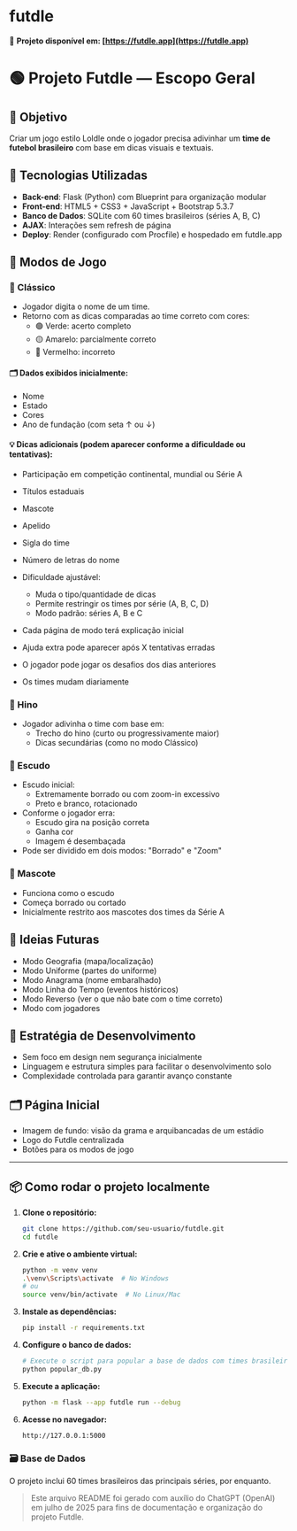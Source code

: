 # futdle

🚀 **Projeto disponível em: [https://futdle.app](https://futdle.app)**

# 🟢 Projeto Futdle — Escopo Geral

## 🎯 Objetivo

Criar um jogo estilo Loldle onde o jogador precisa adivinhar um **time de futebol brasileiro** com base em dicas visuais e textuais.

## 🧱 Tecnologias Utilizadas

- **Back-end**: Flask (Python) com Blueprint para organização modular
- **Front-end**: HTML5 + CSS3 + JavaScript + Bootstrap 5.3.7
- **Banco de Dados**: SQLite com 60 times brasileiros (séries A, B, C)
- **AJAX**: Interações sem refresh de página
- **Deploy**: Render (configurado com Procfile) e hospedado em futdle.app

## 🧩 Modos de Jogo

### 🔹 Clássico

- Jogador digita o nome de um time.
- Retorno com as dicas comparadas ao time correto com cores:
  - 🟢 Verde: acerto completo
  - 🟡 Amarelo: parcialmente correto
  - 🔴 Vermelho: incorreto

#### 🗂️ Dados exibidos inicialmente:

- Nome
- Estado
- Cores
- Ano de fundação (com seta ↑ ou ↓)

#### 💡 Dicas adicionais (podem aparecer conforme a dificuldade ou tentativas):

- Participação em competição continental, mundial ou Série A
- Títulos estaduais
- Mascote
- Apelido
- Sigla do time
- Número de letras do nome

- Dificuldade ajustável:
  - Muda o tipo/quantidade de dicas
  - Permite restringir os times por série (A, B, C, D)
  - Modo padrão: séries A, B e C
- Cada página de modo terá explicação inicial
- Ajuda extra pode aparecer após X tentativas erradas
- O jogador pode jogar os desafios dos dias anteriores
- Os times mudam diariamente

### 🔹 Hino

- Jogador adivinha o time com base em:
  - Trecho do hino (curto ou progressivamente maior)
  - Dicas secundárias (como no modo Clássico)

### 🔹 Escudo

- Escudo inicial:
  - Extremamente borrado ou com zoom-in excessivo
  - Preto e branco, rotacionado
- Conforme o jogador erra:
  - Escudo gira na posição correta
  - Ganha cor
  - Imagem é desembaçada
- Pode ser dividido em dois modos: "Borrado" e "Zoom"

### 🔹 Mascote

- Funciona como o escudo
- Começa borrado ou cortado
- Inicialmente restrito aos mascotes dos times da Série A

## 🌱 Ideias Futuras

- Modo Geografia (mapa/localização)
- Modo Uniforme (partes do uniforme)
- Modo Anagrama (nome embaralhado)
- Modo Linha do Tempo (eventos históricos)
- Modo Reverso (ver o que não bate com o time correto)
- Modo com jogadores

## 🧠 Estratégia de Desenvolvimento

- Sem foco em design nem segurança inicialmente
- Linguagem e estrutura simples para facilitar o desenvolvimento solo
- Complexidade controlada para garantir avanço constante

## 🗂️ Página Inicial

- Imagem de fundo: visão da grama e arquibancadas de um estádio
- Logo do Futdle centralizada
- Botões para os modos de jogo

---

## 📦 Como rodar o projeto localmente

1. **Clone o repositório:**

   ```bash
   git clone https://github.com/seu-usuario/futdle.git
   cd futdle
   ```

2. **Crie e ative o ambiente virtual:**

   ```bash
   python -m venv venv
   .\venv\Scripts\activate  # No Windows
   # ou
   source venv/bin/activate  # No Linux/Mac
   ```

3. **Instale as dependências:**

   ```bash
   pip install -r requirements.txt
   ```

4. **Configure o banco de dados:**

   ```bash
   # Execute o script para popular a base de dados com times brasileiros
   python popular_db.py
   ```

5. **Execute a aplicação:**

   ```bash
   python -m flask --app futdle run --debug
   ```

6. **Acesse no navegador:**
   ```
   http://127.0.0.1:5000
   ```

### 🗃️ Base de Dados

O projeto inclui 60 times brasileiros das principais séries, por enquanto.

> Este arquivo README foi gerado com auxílio do ChatGPT (OpenAI) em julho de 2025 para fins de documentação e organização do projeto Futdle.
